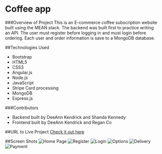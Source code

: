# Coffee app

###Overview of Project
This is an E-commerce coffee subscription website built using the MEAN stack. The backend was built first to practice writing an API. The user must register before logging in and must login before ordering. Each user and order information is save to a MongoDB database.

##Technologies Used
* Bootstrap
* HTML5
* CSS3
* Angular.js
* Node.js
* JavaScript
* Stripe Card processing
* MongoDB
* Express.js

###Contributors
* Backend built by DeeAnn Kendrick and Shanda Kennedy
* Frontend built by DeeAnn Kendrick and Regan Co

##URL to Live Project
[Check it out here](http://kendrickdcroasters.surge.sh/#/home)

##Screen Shots
![Home Page](coffee_site_frontend/images/homepage.png)
![Register](coffee_site_frontend/images/Register.png)
![Login](coffee_site_frontend/images/Login.png)
![Options](coffee_site_frontend/images/Options.png)
![Delivery](coffee_site_frontend/images/Delivery.png)
![Payment](coffee_site_frontend/images/Payment.png)
